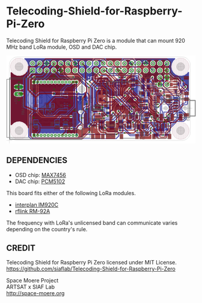 # Telecoding-Shield-for-Raspberry-Pi-Zero
Telecoding Shield for Raspberry Pi Zero is a module that can mount 920 MHz band LoRa module, OSD and DAC chip.

<img src="https://github.com/siaflab/Telecoding-Shield-for-Raspberry-Pi-Zero/blob/master/Telecoding-Shield_img_brd.png" alt="Telecoding-Shield_img_brd" title="Telecoding-Shield_img_brd">

## DEPENDENCIES

- OSD chip: [MAX7456](https://datasheets.maximintegrated.com/en/ds/MAX7456.pdf)
- DAC chip: [PCM5102](http://masterandrey.com/files/pcm5102.pdf)

This board fits either of the following LoRa modules.
- [interplan IM920C](http://www.interplan.co.jp)
- [rflink RM-92A](http://www.rflink.co.jp/)

The frequency with LoRa's unlicensed band can communicate varies depending on the country's rule.

## CREDIT
Telecoding Shield for Raspberry Pi Zero licensed under MIT License.  
https://github.com/siaflab/Telecoding-Shield-for-Raspberry-Pi-Zero

Space Moere Project  
ARTSAT x SIAF Lab  
http://space-moere.org

